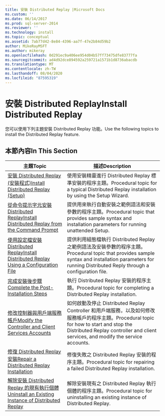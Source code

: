 ```yaml
---
title: 安裝 Distributed Replay |Microsoft Docs
ms.custom: ''
ms.date: 06/14/2017
ms.prod: sql-server-2014
ms.reviewer: ''
ms.technology: install
ms.topic: conceptual
ms.assetid: 7ab77d42-8e84-4396-aa7f-47e2b84d59b2
author: MikeRayMSFT
ms.author: mikeray
ms.openlocfilehash: 0d291ec9a406ee954d04b57ff73475dfe83777fa
ms.sourcegitcommit: ad4d92dce894592a259721a1571b1d8736abacdb
ms.translationtype: MT
ms.contentlocale: zh-TW
ms.lasthandoff: 08/04/2020
ms.locfileid: "87595319"
---
```

# <a name="install-distributed-replay"></a><span data-ttu-id="6b931-102">安裝 Distributed Replay</span><span class="sxs-lookup"><span data-stu-id="6b931-102">Install Distributed Replay</span></span>
  <span data-ttu-id="6b931-103">您可以使用下列主題安裝 Distributed Replay 功能。</span><span class="sxs-lookup"><span data-stu-id="6b931-103">Use the following topics to install the Distributed Replay feature.</span></span>  
  
## <a name="in-this-section"></a><span data-ttu-id="6b931-104">本節內容</span><span class="sxs-lookup"><span data-stu-id="6b931-104">In This Section</span></span>  
  
|<span data-ttu-id="6b931-105">主題</span><span class="sxs-lookup"><span data-stu-id="6b931-105">Topic</span></span>|<span data-ttu-id="6b931-106">描述</span><span class="sxs-lookup"><span data-stu-id="6b931-106">Description</span></span>|  
|-----------|-----------------|  
|[<span data-ttu-id="6b931-107">安裝 Distributed Replay &#40;安裝程式&#41;</span><span class="sxs-lookup"><span data-stu-id="6b931-107">Install Distributed Replay &#40;Setup&#41;</span></span>](../../sql-server/install/install-distributed-replay-setup.md)|<span data-ttu-id="6b931-108">使用安裝精靈進行 Distributed Replay 標準安裝的程序主題。</span><span class="sxs-lookup"><span data-stu-id="6b931-108">Procedural topic for a typical Distributed Replay installation by using the Setup Wizard.</span></span>|  
|[<span data-ttu-id="6b931-109">從命令提示字元安裝 Distributed Replay</span><span class="sxs-lookup"><span data-stu-id="6b931-109">Install Distributed Replay from the Command Prompt</span></span>](install-distributed-replay-overview.md)|<span data-ttu-id="6b931-110">提供用來執行自動安裝之範例語法和安裝參數的程序主題。</span><span class="sxs-lookup"><span data-stu-id="6b931-110">Procedural topic that provides sample syntax and installation parameters for running unattended Setup.</span></span>|  
|[<span data-ttu-id="6b931-111">使用設定檔安裝 Distributed Replay</span><span class="sxs-lookup"><span data-stu-id="6b931-111">Install Distributed Replay Using a Configuration File</span></span>](../../sql-server/install/install-distributed-replay-using-a-configuration-file.md)|<span data-ttu-id="6b931-112">提供利用組態檔執行 Distributed Replay 之範例語法及安裝參數的程序主題。</span><span class="sxs-lookup"><span data-stu-id="6b931-112">Procedural topic that provides sample syntax and installation parameters for running Distributed Reply through a configuration file.</span></span>|  
|[<span data-ttu-id="6b931-113">完成安裝後步驟</span><span class="sxs-lookup"><span data-stu-id="6b931-113">Complete the Post-Installation Steps</span></span>](complete-the-post-installation-steps.md)|<span data-ttu-id="6b931-114">執行 Distributed Replay 安裝的程序主題。</span><span class="sxs-lookup"><span data-stu-id="6b931-114">Procedural topic for completing a Distributed Replay installation.</span></span>|  
|[<span data-ttu-id="6b931-115">修改控制器與用戶端服務帳戶</span><span class="sxs-lookup"><span data-stu-id="6b931-115">Modify the Controller and Client Services Accounts</span></span>](modify-the-controller-and-client-services-accounts.md)|<span data-ttu-id="6b931-116">如何啟動及停止 Distributed Replay Controller 和用戶端服務，以及如何修改服務帳戶的程序主題。</span><span class="sxs-lookup"><span data-stu-id="6b931-116">Procedural topic for how to start and stop the Distributed Replay controller and client services, and modify the service accounts.</span></span>|  
|[<span data-ttu-id="6b931-117">修復 Distributed Replay 安裝</span><span class="sxs-lookup"><span data-stu-id="6b931-117">Repair a Distributed Replay Installation</span></span>](../../sql-server/install/repair-a-distributed-replay-installation.md)|<span data-ttu-id="6b931-118">修復失敗之 Distributed Replay 安裝的程序主題。</span><span class="sxs-lookup"><span data-stu-id="6b931-118">Procedural topic for repairing a failed Distributed Replay installation.</span></span>|  
|[<span data-ttu-id="6b931-119">解除安裝 Distributed Replay 的現有執行個體</span><span class="sxs-lookup"><span data-stu-id="6b931-119">Uninstall an Existing Instance of Distributed Replay</span></span>](../../sql-server/install/uninstall-an-existing-instance-of-distributed-replay.md)|<span data-ttu-id="6b931-120">解除安裝現有之 Distributed Replay 執行個體的程序主題。</span><span class="sxs-lookup"><span data-stu-id="6b931-120">Procedural topic for uninstalling an existing instance of Distributed Replay.</span></span>|  
  
  

